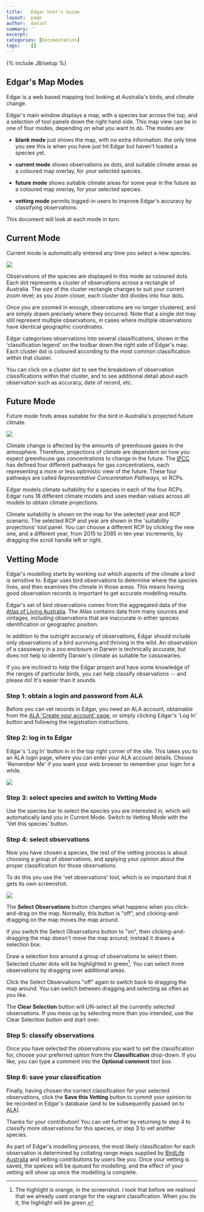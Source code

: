 ```yaml
---
title:   Edgar User's Guide
layout:  page
author:  daniel
summary: ''
excerpt: 
categories: [Documentation]
tags:    []
---
```

{% include JB/setup %}

## Edgar's Map Modes

Edgar is a web based mapping tool looking at Australia's birds, and climate change.

Edgar's main window displays a map, with a species bar across the top, and a selection of tool panels down the right hand side.  This map view can be in one of four modes, depending on what you want to do.  The modes are:

* __blank mode__ just shows the map, with no extra information.  the only time you see this is when you have just hit Edgar but haven't loaded a species yet.

* __current mode__ shows observations as dots, and suitable climate areas as a coloured map overlay, for your selected species.

* __future mode__ shows suitable climate areas for some year in the future as a coloured map overlay, for your selected species.

* __vetting mode__ permits logged-in users to improve Edgar's accuracy by classifying observations.

This document will look at each mode in turn.

## Current Mode

Current mode is automatically entered any time you select a new species.

<img src="{{ site.JB.BASE_PATH }}/images/edgarfeatures.png" />

Observations of the species are displayed in this mode as coloured dots.  Each dot represents a cluster of observations across a rectangle of Australia.  The size of the cluster rectangle changes to suit your current zoom level; as you zoom closer, each cluster dot divides into four dots.

Once you are zoomed in enough, observations are no longer clustered, and are simply drawn precisely where they occurred.  Note that a single dot may still represent multiple observations, in cases where multiple observations have identical geographic coordinates.

Edgar categorises observations into several classifications, shown in the 'classification legend' on the toolbar down the right side of Edgar's map.  Each cluster dot is coloured according to the most common classification within that cluster.

You can click on a cluster dot to see the breakdown of observation classifications within that cluster, and to see additional detail about each observation such as accuracy, date of record, etc.

## Future Mode

Future mode finds areas suitable for the bird in Australia's projected future climate.

<img src="{{ site.JB.BASE_PATH }}/images/edgarfeatures-future.png" />

Climate change is affected by the amounts of greenhouse gases in the atmosphere.  Therefore, projections of climate are dependent on how you expect greenhouse gas concentrations to change in the future.  The [<abbr title="Intergovernmental Panel on Climate Change">IPCC</abbr>](http://www.ipcc.ch/) has defined four different pathways for gas concentrations, each representing a more or less optimistic view of the future.  These four pathways are called _Representative Concentration Pathways_, or RCPs.

Edgar models climate suitability for a species in each of the four RCPs.  Edgar runs 18 different climate models and uses median values across all models to obtain climate projections.

Climate suitability is shown on the map for the selected year and RCP scenario.  The selected RCP and year are shown in the 'suitability projections' tool panel.  You can choose a different RCP by clicking the new one, and a different year, from 2015 to 2085 in ten year increments, by dragging the scroll handle left or right.

## Vetting Mode

Edgar's modelling starts by working out which aspects of the climate a bird is sensitive to.  Edgar uses bird observations to determine where the species lives, and then examines the climate in those areas.  This means having good observation records is important to get accurate modelling results.

Edgar's set of bird observations comes from the aggregated data of the [Atlas of Living Australia](http://www.ala.org.au/about-the-atlas/).  The Atlas contains data from many sources and vintages, including observations that are inaccurate in either species identification or geographic position.

In addition to the outright accuracy of observations, Edgar should include only observations of a bird surviving and thriving in the wild.  An observation of a cassowary in a zoo enclosure in Darwin is technically accurate, but does not help to identify Darwin's climate as suitable for cassowaries.

If you are inclined to help the Edgar project and have some knowledge of the ranges of particular birds, you can help classify observations -- and please do!  It's easier than it sounds.

### Step 1: obtain a login and password from ALA

Before you can vet records in Edgar, you need an ALA account, obtainable from the [ALA 'Create your account' page](http://auth.ala.org.au/emmet/selfRegister.html), or simply clicking Edgar's 'Log In' button and following the registration instructions.

### Step 2: log in to Edgar

Edgar's 'Log In' button in in the top right corner of the site.  This takes you to an ALA login page, where you can enter your ALA account details.  Choose 'Remember Me' if you want your web browser to remember your login for a while.

<img src="{{ site.JB.BASE_PATH }}/images/ala-login.png" />

### Step 3: select species and switch to Vetting Mode

Use the species bar to select the species you are interested in, which will automatically land you in Current Mode.  Switch to Vetting Mode with the 'Vet this species' button.

### Step 4: select observations

Now you have chosen a species, the rest of the vetting process is about choosing a group of observations, and applying your opinion about the proper classification for those observations.

To do this you use the 'vet observations' tool, which is so important that it gets its own screenshot.

<img src="{{ site.JB.BASE_PATH }}/images/cassowaryvetting.png" />

The **Select Observations** button changes what happens when you click-and-drag on the map.  Normally, this button is "off", and clicking-and-dragging on the map moves the map around.

If you switch the Select Observations button to "on", then clicking-and-dragging the map doesn't move the map around; instead it draws a selection box.

Draw a selection box around a group of observations to select them.  Selected cluster dots will be highlighted in green[^1].  You can select more observations by dragging over additional areas.

Click the Select Observations "off" again to switch back to dragging the map around.  You can switch between dragging and selecting as often as you like.

The **Clear Selection** button will UN-select all the currently selected observations.  If you mess up by selecting more than you intended, use the Clear Selection button and start over.

### Step 5: classify observations

Once you have selected the observations you want to set the classification for, choose your preferred option from the **Classification** drop-down.  If you like, you can type a comment into the **Optional comment** text box.

### Step 6: save your classification

Finally, having chosen the correct classification for your selected observations, click the **Save this Vetting** button to commit your opinion to be recorded in Edgar's database (and to be subsequently passed on to <abbr title="Atlas of Living Australia">ALA</abbr>).

Thanks for your contribution!  You can vet further by returning to step 4 to classify more observations for this species, or step 3 to vet another species.

As part of Edgar's modelling process, the most likely classification for each observation is determined by collating range maps supplied by [BirdLife Australia](http://www.birdlife.org.au/) and vetting contributions by users like you.  Once your vetting is saved, the speices will be queued for modelling, and the effect of your vetting will show up once the modelling is complete.

[^1]: The highlight is orange, in the screenshot.  I took that before we realised that we already used orange for the vagrant classification.  When you do it, the highlight will be green.